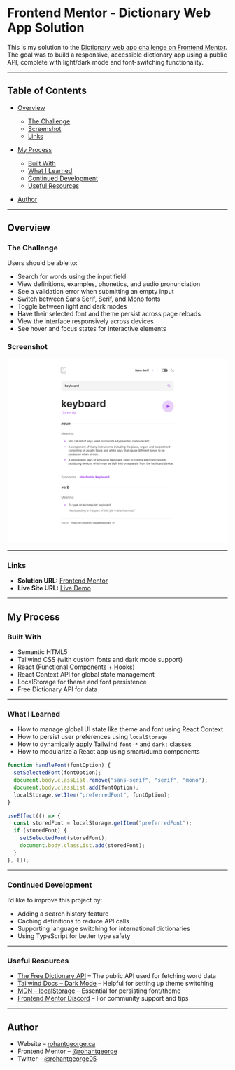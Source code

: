 # Frontend Mentor - Dictionary Web App Solution

This is my solution to the [Dictionary web app challenge on Frontend Mentor](https://www.frontendmentor.io/challenges/dictionary-web-app-h5wwnyuKFL). The goal was to build a responsive, accessible dictionary app using a public API, complete with light/dark mode and font-switching functionality.

---

## Table of Contents

- [Overview](#overview)

  - [The Challenge](#the-challenge)
  - [Screenshot](#screenshot)
  - [Links](#links)

- [My Process](#my-process)

  - [Built With](#built-with)
  - [What I Learned](#what-i-learned)
  - [Continued Development](#continued-development)
  - [Useful Resources](#useful-resources)

- [Author](#author)

---

## Overview

### The Challenge

Users should be able to:

- Search for words using the input field
- View definitions, examples, phonetics, and audio pronunciation
- See a validation error when submitting an empty input
- Switch between Sans Serif, Serif, and Mono fonts
- Toggle between light and dark modes
- Have their selected font and theme persist across page reloads
- View the interface responsively across devices
- See hover and focus states for interactive elements

### Screenshot

![Dictionary Web App Screenshot](./src/assets/images/screenshot.png)

---

### Links

- **Solution URL:** [Frontend Mentor](https://www.frontendmentor.io/solutions/dictionary-app-react-tailwind-darkmode-font-switcher-xyz)
- **Live Site URL:** [Live Demo](https://your-live-site-url.com)

---

## My Process

### Built With

- Semantic HTML5
- Tailwind CSS (with custom fonts and dark mode support)
- React (Functional Components + Hooks)
- React Context API for global state management
- LocalStorage for theme and font persistence
- Free Dictionary API for data

---

### What I Learned

- How to manage global UI state like theme and font using React Context
- How to persist user preferences using `localStorage`
- How to dynamically apply Tailwind `font-*` and `dark:` classes
- How to modularize a React app using smart/dumb components

```js
function handleFont(fontOption) {
  setSelectedFont(fontOption);
  document.body.classList.remove("sans-serif", "serif", "mono");
  document.body.classList.add(fontOption);
  localStorage.setItem("preferredFont", fontOption);
}
```

```js
useEffect(() => {
  const storedFont = localStorage.getItem("preferredFont");
  if (storedFont) {
    setSelectedFont(storedFont);
    document.body.classList.add(storedFont);
  }
}, []);
```

---

### Continued Development

I’d like to improve this project by:

- Adding a search history feature
- Caching definitions to reduce API calls
- Supporting language switching for international dictionaries
- Using TypeScript for better type safety

---

### Useful Resources

- [The Free Dictionary API](https://dictionaryapi.dev/) – The public API used for fetching word data
- [Tailwind Docs – Dark Mode](https://tailwindcss.com/docs/dark-mode) – Helpful for setting up theme switching
- [MDN – localStorage](https://developer.mozilla.org/en-US/docs/Web/API/Window/localStorage) – Essential for persisting font/theme
- [Frontend Mentor Discord](https://discord.gg/frontendmentor) – For community support and tips

---

## Author

- Website – [rohantgeorge.ca](https://www.rohantgeorge.ca/)
- Frontend Mentor – [@rohantgeorge](https://www.frontendmentor.io/profile/rohantgeorge)
- Twitter – [@rohantgeorge05](https://twitter.com/rohantgeorge05)
